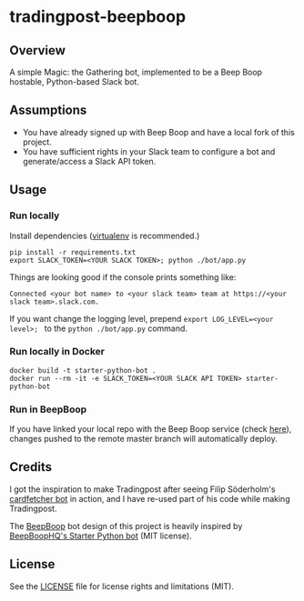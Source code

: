 tradingpost-beepboop
=============

## Overview
A simple Magic: the Gathering bot, implemented to be a Beep Boop hostable, Python-based Slack bot.

## Assumptions
* You have already signed up with Beep Boop and have a local fork of this project.
* You have sufficient rights in your Slack team to configure a bot and generate/access a Slack API token.

## Usage

### Run locally
Install dependencies ([virtualenv](http://virtualenv.readthedocs.org/en/latest/) is recommended.)

	pip install -r requirements.txt
	export SLACK_TOKEN=<YOUR SLACK TOKEN>; python ./bot/app.py

Things are looking good if the console prints something like:

	Connected <your bot name> to <your slack team> team at https://<your slack team>.slack.com.

If you want change the logging level, prepend `export LOG_LEVEL=<your level>; ` to the `python ./bot/app.py` command.

### Run locally in Docker
	docker build -t starter-python-bot .
	docker run --rm -it -e SLACK_TOKEN=<YOUR SLACK API TOKEN> starter-python-bot

### Run in BeepBoop
If you have linked your local repo with the Beep Boop service (check [here](https://beepboophq.com/0_o/my-projects)), changes pushed to the remote master branch will automatically deploy.


## Credits
I got the inspiration to make Tradingpost after seeing Filip Söderholm's [cardfetcher bot](https://github.com/fiso/cardfetcher) in action, and I have re-used part of his code while making Tradingpost.

The [BeepBoop](https://beepboophq.com/docs/article/overview) bot design of this project is heavily inspired by [BeepBoopHQ's Starter Python bot](https://github.com/BeepBoopHQ/starter-python-bot/) (MIT license).

## License
See the [LICENSE](LICENSE.md) file for license rights and limitations (MIT).
